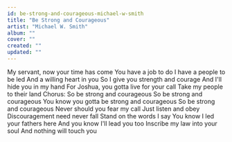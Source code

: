 ```yaml
---
id: be-strong-and-courageous-michael-w-smith
title: "Be Strong and Courageous"
artist: "Michael W. Smith"
album: ""
cover: ""
created: ""
updated: ""
---
```


My servant, now your time has come
You have a job to do
I have a people to be led
And a willing heart in you
So I give you strength and courage
And I'll hide you in my hand
For Joshua, you gotta live for your call
Take my people to their land
Chorus:
So be strong and courageous
So be strong and courageous
You know you gotta be strong and courageous
So be strong and courageous
Never should you fear my call
Just listen and obey
Discouragement need never fall
Stand on the words I say
You know I led your fathers here
And you know I'll lead you too
Inscribe my law into your soul
And nothing will touch you